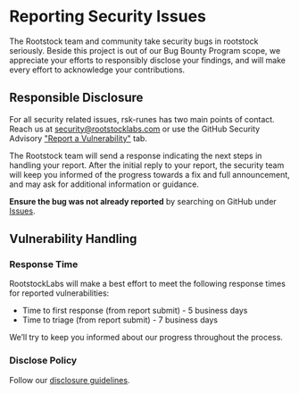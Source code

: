 # Reporting Security Issues

The Rootstock team and community take security bugs in rootstock seriously. Beside this project is out of our Bug Bounty Program scope, we appreciate your efforts to responsibly disclose your findings, and will make every effort to acknowledge your contributions.


## Responsible Disclosure

For all security related issues, rsk-runes has two main points of contact. Reach us at <security@rootstocklabs.com> or use the GitHub Security Advisory ["Report a Vulnerability"](https://github.com/rsksmart/rsk-runes/security/advisories/new) tab.

The Rootstock team will send a response indicating the next steps in handling your report. After the initial reply to your report, the security team will keep you informed of the progress towards a fix and full announcement, and may ask for additional information or guidance.

**Ensure the bug was not already reported** by searching on GitHub under [Issues](https://github.com/rsksmart/rsk-runes/issues).

## Vulnerability Handling

### Response Time

RootstockLabs will make a best effort to meet the following response times for reported vulnerabilities:

* Time to first response (from report submit) - 5 business days
* Time to triage (from report submit) - 7 business days

We’ll try to keep you informed about our progress throughout the process.

### Disclose Policy

Follow our [disclosure guidelines](https://www.rootstocklabs.com/bounty-program/).